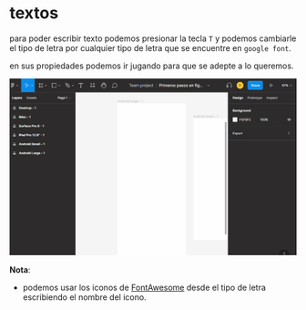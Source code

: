 # textos

para poder escribir texto podemos presionar la tecla `T` y podemos cambiarle el tipo de letra por cualquier tipo de letra que se encuentre en `google font`.

en sus propiedades podemos ir jugando para que se adepte a lo queremos.

![textos](0_img/texto.gif)

**Nota**: 

+ podemos usar los iconos de [FontAwesome](https://fontawesome.com/v5/cheatsheet) desde el tipo de letra escribiendo el nombre del icono. 